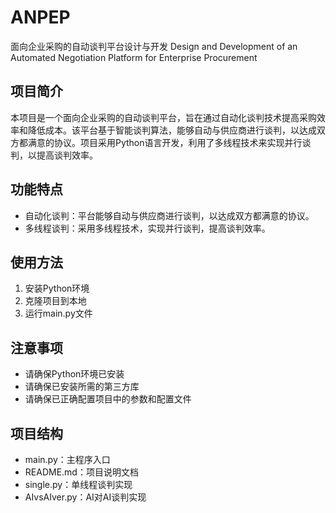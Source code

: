# ANPEP
面向企业采购的自动谈判平台设计与开发
Design and Development of an Automated Negotiation Platform for Enterprise Procurement

## 项目简介
本项目是一个面向企业采购的自动谈判平台，旨在通过自动化谈判技术提高采购效率和降低成本。该平台基于智能谈判算法，能够自动与供应商进行谈判，以达成双方都满意的协议。项目采用Python语言开发，利用了多线程技术来实现并行谈判，以提高谈判效率。

## 功能特点
- 自动化谈判：平台能够自动与供应商进行谈判，以达成双方都满意的协议。
- 多线程谈判：采用多线程技术，实现并行谈判，提高谈判效率。

## 使用方法
1. 安装Python环境
2. 克隆项目到本地
3. 运行main.py文件

## 注意事项
- 请确保Python环境已安装
- 请确保已安装所需的第三方库
- 请确保已正确配置项目中的参数和配置文件

## 项目结构
- main.py：主程序入口
- README.md：项目说明文档
- single.py：单线程谈判实现
- AIvsAIver.py：AI对AI谈判实现